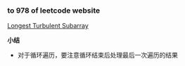 ### to 978 of leetcode website

[Longest Turbulent Subarray](https://leetcode-cn.com/problems/longest-turbulent-subarray/)

**小结**
- 对于循环遍历，要注意循环结束后处理最后一次遍历的结果